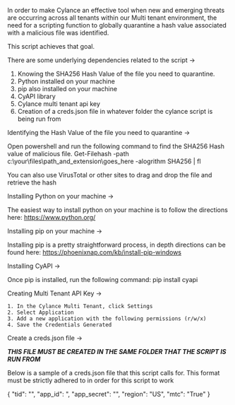 In order to make Cylance an effective tool when new and emerging threats are occurring across all tenants within our Multi tenant environment, the need for a scripting function to globally quarantine a hash value associated with a malicious file was identified. 

This script achieves that goal. 

There are some underlying dependencies related to the script →

1. Knowing the SHA256 Hash Value of the file you need to quarantine.
2. Python installed on your machine
3. pip also installed on your machine
4. CyAPI library
5. Cylance multi tenant api key 
6. Creation of a creds.json file in whatever folder the cylance script is being run from


Identifying the Hash Value of the file you need to quarantine →

Open powershell and run the following command to find the SHA256 Hash value of malicious file. 
 Get-Filehash -path c:\your\files\path_and_extension\goes_here -alogrithm SHA256 | fl 

You can also use VirusTotal or other sites to drag and drop the file and retrieve the hash


Installing Python on your machine →

The easiest way to install python on your machine is to follow the directions here: https://www.python.org/


Installing pip on your machine → 

Installing pip is a pretty straightforward process, in depth directions can be found here: https://phoenixnap.com/kb/install-pip-windows


Installing CyAPI → 

Once pip is installed, run the following command: pip install cyapi

Creating Multi Tenant API Key -> 

    1. In the Cylance Multi Tenant, click Settings 
    2. Select Application 
    3. Add a new application with the following permissions (r/w/x)
    4. Save the Credentials Generated


Create a creds.json file →

***THIS FILE MUST BE CREATED IN THE SAME FOLDER THAT THE SCRIPT IS RUN FROM***

Below is a sample of a creds.json file that this script calls for. This format must be strictly adhered to in order
for this script to work

{
    "tid": "",
    "app_id": "<app id here in quotes>,
    "app_secret": "<app secret here in quotes>",
    "region": "US",
    "mtc": "True"
}
